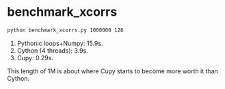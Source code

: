 # benchmark_xcorrs

```bash
python benchmark_xcorrs.py 1000000 128
```

1. Pythonic loops+Numpy: 15.9s.
2. Cython (4 threads): 3.9s.
3. Cupy: 0.29s.

This length of 1M is about where Cupy starts to become more worth it than Cython.

